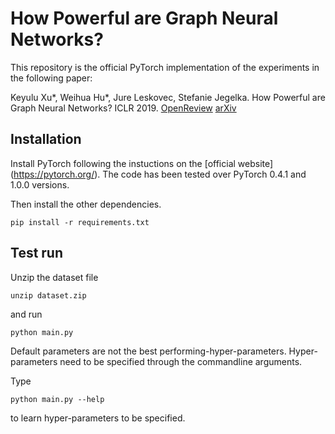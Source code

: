 # How Powerful are Graph Neural Networks?

This repository is the official PyTorch implementation of the experiments in the following paper: 

Keyulu Xu*, Weihua Hu*, Jure Leskovec, Stefanie Jegelka. How Powerful are Graph Neural Networks? ICLR 2019. [OpenReview](https://openreview.net/forum?id=ryGs6iA5Km) [arXiv](https://arxiv.org/abs/1810.00826)

## Installation
Install PyTorch following the instuctions on the [official website] (https://pytorch.org/). The code has been tested over PyTorch 0.4.1 and 1.0.0 versions.

Then install the other dependencies.
```
pip install -r requirements.txt
```

## Test run
Unzip the dataset file
```
unzip dataset.zip
```

and run

```
python main.py
```

Default parameters are not the best performing-hyper-parameters. Hyper-parameters need to be specified through the commandline arguments. 

Type

```
python main.py --help
```

to learn hyper-parameters to be specified.


